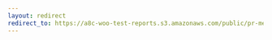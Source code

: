 ```yaml
---
layout: redirect
redirect_to: https://a8c-woo-test-reports.s3.amazonaws.com/public/pr-merge/44812/api/index.html
---
```

